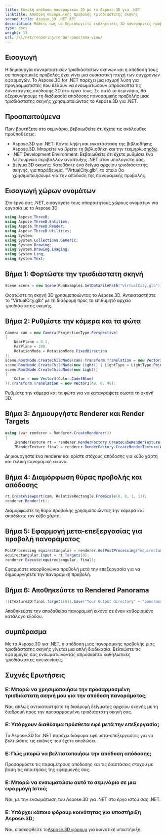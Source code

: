 ```yaml
---
title: Εύκολη απόδοση πανοραμικών 3D με το Aspose.3D για .NET
linktitle: Απόδοση πανοραμικής προβολής τρισδιάστατης σκηνής
second_title: Aspose.3D .NET API
description: Μάθετε πώς να δημιουργείτε εκπληκτικές 3D πανοραμικές προβολές χρησιμοποιώντας το Aspose.3D για .NET. Ακολουθήστε τον βήμα προς βήμα οδηγό μας για καθηλωτική απόδοση σκηνής.
type: docs
weight: 13
url: /el/net/rendering/render-panorama-view/
---
```

## Εισαγωγή
Η δημιουργία συναρπαστικών τρισδιάστατων σκηνών και η απόδοσή τους σε πανοραμικές προβολές έχει γίνει μια ουσιαστική πτυχή των σύγχρονων εφαρμογών. Το Aspose.3D for .NET παρέχει μια ισχυρή λύση για προγραμματιστές που θέλουν να ενσωματώσουν απρόσκοπτα τις δυνατότητες απόδοσης 3D στα έργα τους. Σε αυτό το σεμινάριο, θα εξερευνήσουμε τη διαδικασία απόδοσης πανοραμικής προβολής μιας τρισδιάστατης σκηνής χρησιμοποιώντας το Aspose.3D για .NET.
## Προαπαιτούμενα
Πριν βουτήξετε στο σεμινάριο, βεβαιωθείτε ότι έχετε τις ακόλουθες προϋποθέσεις:
-  Aspose.3D για .NET: Κάντε λήψη και εγκατάσταση της βιβλιοθήκης Aspose.3D. Μπορείτε να βρείτε τη βιβλιοθήκη και την τεκμηρίωση[εδώ](https://releases.aspose.com/3d/net/).
- .NET Development Environment: Βεβαιωθείτε ότι έχετε ρυθμίσει ένα λειτουργικό περιβάλλον ανάπτυξης .NET στον υπολογιστή σας.
- Δείγμα 3D σκηνής: Κατεβάστε ένα δείγμα αρχείου τρισδιάστατης σκηνής, για παράδειγμα, "VirtualCity.glb", το οποίο θα χρησιμοποιήσουμε για την απόδοση της πανοραμικής προβολής.
## Εισαγωγή χώρων ονομάτων
Στο έργο σας .NET, εισαγάγετε τους απαραίτητους χώρους ονομάτων για εργασία με το Aspose.3D:
```csharp
using Aspose.ThreeD;
using Aspose.ThreeD.Entities;
using Aspose.ThreeD.Render;
using Aspose.ThreeD.Utilities;
using System;
using System.Collections.Generic;
using System.Drawing;
using System.Drawing.Imaging;
using System.Linq;
using System.Text;
```
## Βήμα 1: Φορτώστε την τρισδιάστατη σκηνή
```csharp
Scene scene = new Scene(RunExamples.GetDataFilePath("VirtualCity.glb"));
```
Φορτώστε τη σκηνή 3D χρησιμοποιώντας το Aspose.3D. Αντικαταστήστε το "VirtualCity.glb" με τη διαδρομή προς το επιθυμητό αρχείο τρισδιάστατης σκηνής.
## Βήμα 2: Ρυθμίστε την κάμερα και τα φώτα
```csharp
Camera cam = new Camera(ProjectionType.Perspective)
{
    NearPlane = 0.1,
    FarPlane = 200,
    RotationMode = RotationMode.FixedDirection
};
scene.RootNode.CreateChildNode(cam).Transform.Translation = new Vector3(5, 6, 0);
scene.RootNode.CreateChildNode(new Light() { LightType = LightType.Point }).Transform.Translation = new Vector3(-10, 7, -10);
scene.RootNode.CreateChildNode(new Light()
{
    Color = new Vector3(Color.CadetBlue)
}).Transform.Translation = new Vector3(49, 0, 49);
```
Ρυθμίστε την κάμερα και τα φώτα για να καταγράψετε σωστά τη σκηνή 3D.
## Βήμα 3: Δημιουργήστε Renderer και Render Targets
```csharp
using (var renderer = Renderer.CreateRenderer())
{
    IRenderTexture rt = renderer.RenderFactory.CreateCubeRenderTexture(new RenderParameters(false), 512, 512);
    IRenderTexture final = renderer.RenderFactory.CreateRenderTexture(new RenderParameters(false, 32, 0, 0), 1024 * 3, 1024);
```
Δημιουργήστε ένα renderer και ορίστε στόχους απόδοσης για κύβο χάρτη και τελική πανοραμική εικόνα.
## Βήμα 4: Διαμόρφωση θύρας προβολής και απόδοσης
```csharp
rt.CreateViewport(cam, RelativeRectangle.FromScale(0, 0, 1, 1));
renderer.Render(rt);
```
Διαμορφώστε τη θύρα προβολής χρησιμοποιώντας την κάμερα και αποδώστε τον κύβο χάρτη.
## Βήμα 5: Εφαρμογή μετα-επεξεργασίας για προβολή πανοράματος
```csharp
PostProcessing equirectangular = renderer.GetPostProcessing("equirectangular");
equirectangular.Input = rt.Targets[0];
renderer.Execute(equirectangular, final);
```
Εφαρμόστε ισοορθογώνια προβολή μετά την επεξεργασία για να δημιουργήσετε την πανοραμική προβολή.
## Βήμα 6: Αποθηκεύστε το Rendered Panorama
```csharp
((ITexture2D)final.Targets[0]).Save("Your Output Directory" + "panorama.png", ImageFormat.Png);
```
Αποθηκεύστε την αποδοθείσα πανοραμική εικόνα σε έναν καθορισμένο κατάλογο εξόδου.
## συμπέρασμα
Με το Aspose.3D για .NET, η απόδοση μιας πανοραμικής προβολής μιας τρισδιάστατης σκηνής γίνεται μια απλή διαδικασία. Βελτιώστε τις εφαρμογές σας ενσωματώνοντας απρόσκοπτα καθηλωτικές τρισδιάστατες απεικονίσεις.
## Συχνές Ερωτήσεις
### Ε: Μπορώ να χρησιμοποιήσω την προσαρμοσμένη τρισδιάστατη σκηνή μου για την απόδοση πανοράματος;
Ναι, απλώς αντικαταστήστε τη διαδρομή δείγματος αρχείου σκηνής με τη διαδρομή προς την προσαρμοσμένη τρισδιάστατη σκηνή σας.
### Ε: Υπάρχουν διαθέσιμα πρόσθετα εφέ μετά την επεξεργασία;
Το Aspose.3D for .NET παρέχει διάφορα εφέ μετα-επεξεργασίας για να βελτιώσετε τις εικόνες που έχετε αποδώσει.
### Ε: Πώς μπορώ να βελτιστοποιήσω την απόδοση απόδοσης;
Προσαρμόστε τις παραμέτρους απόδοσης και τις διαστάσεις στόχου με βάση τις απαιτήσεις της εφαρμογής σας.
### Ε: Μπορώ να ενσωματώσω αυτό το σεμινάριο σε μια εφαρμογή Ιστού;
Ναι, με την ενσωμάτωση του Aspose.3D για .NET στο έργο ιστού σας .NET.
### Ε: Υπάρχει κάποιο φόρουμ κοινότητας για υποστήριξη Aspose.3D;
 Ναι, επισκεφθείτε το[Aspose.3D φόρουμ](https://forum.aspose.com/c/3d/18) για κοινοτική υποστήριξη.